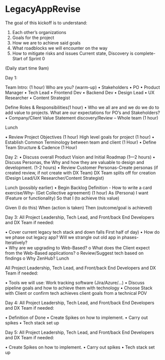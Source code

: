 # LegacyAppRevise

The goal of this kickoff is to understand: 
1.	Each other’s organizations 
2.	Goals for the project
3.	How we are to achieve said goals
4.	What roadblocks we will encounter on the way
5.	How to mitigate risks and issues
Current state, Discovery is complete- Start of Sprint 0 

(Daily start time 9am) 

Day 1: 

Team Intro: (1 hour) Who are you? (warm-up)
•	Stakeholders
•	PO
•	Product Manager 
•	Tech Lead
•	Frontend Dev 
•	Backend Dev 
•	Design Lead 
•	UX Researcher
•	Content Strategist

Define Roles & Responsibilities(1 hour)
•	Who we all are and we do we do to add value to projects. What are our expectations for PO’s and Stakeholders?
•	Company/Client Value Statement discovery/Review – Whole team (1 hour)

Lunch

•	Review Project Objectives (1 hour) High level goals for project (1 hour)
•	Establish Common Terminology between team and client (1 Hour) 
•	Define Team Structure & Cadence (1 Hour) 


Day 2: 
•	Discuss overall Product Vision and Initial Roadmap (1—2 hours)
•	Discuss Personas, the Why and how they are valuable to design and development. (1-2 hours)
•	Review Customer Personas-Create personas (if created review, if not create with DX Team) DX Team splits off for creation (Design Lead/UX Researcher/Content Strategist)

Lunch (possibly earlier)
•	Begin Backlog Definition - How to write a card exercise/Why- (Get Collective agreement) (1 hour)
As (Persona)
I want (Feature or functionality)
So that I (to achieve this value)

Given (I do this)
When (action is taken)
Then (outcome/goal is achieved)

Day 3:
All Project Leadership, Tech Lead, and Front/back End Developers and DX Team if needed: 

•	Cover current legacy tech stack and down falls First half of day)
•	How do we phase out legacy app? Will we strangle out old app in phases-Iteratively?  
•	Why are we upgrading to Web-Based?
o	What does the Client expect from the Web-Based applications?
o	Review/Suggest tech based on findings
o	Why ZenHub?
Lunch

All Project Leadership, Tech Lead, and Front/back End Developers and DX Team if needed: 

•	Tools we will use: Work tracking software (Jira/Azure/…) 
•	Discuss pipeline goals and how to achieve them with technology
•	Choose Stack with Client or confirm tech achieves client goals from a technical POV

Day 4:
All Project Leadership, Tech Lead, and Front/back End Developers and DX Team if needed: 

•	Definition of Done 
•	Create Spikes on how to implement. 
•	Carry out spikes 
•	Tech stack set up

Day 5:
All Project Leadership, Tech Lead, and Front/back End Developers and DX Team if needed: 

•	Create Spikes on how to implement. 
•	Carry out spikes 
•	Tech stack set up







